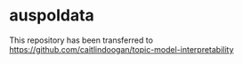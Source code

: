 # auspoldata
This repository has been transferred to https://github.com/caitlindoogan/topic-model-interpretability
